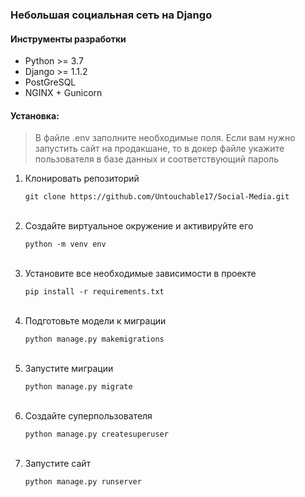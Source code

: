 
### Небольшая социальная сеть на Django

#### Инструменты разработки

<ul>
    <li>Python >= 3.7</li>
    <li>Django >= 1.1.2 </li>
    <li>PostGreSQL</li>
    <li>NGINX + Gunicorn</li>
</ul>

#### Установка:

> В файле .env заполните необходимые поля. Если вам нужно запустить сайт на продакшане, то в докер файле укажите пользователя в базе данных и соответствующий пароль

<ol>
    <li>Клонировать репозиторий<pre><code>git clone https://github.com/Untouchable17/Social-Media.git</code></pre><br></li>
    <li>Создайте виртуальное окружение и активируйте его<pre><code>python -m venv env</code></pre><br></li>
    <li>Установите все необходимые зависимости в проекте<pre><code>pip install -r requirements.txt</code></pre><br></li>
    <li>Подготовьте модели к миграции<pre><code>python manage.py makemigrations</code></pre><br>
    <li>Запустите миграции<pre><code>python manage.py migrate</code></pre><br>
    <li>Создайте суперпользователя<pre><code>python manage.py createsuperuser</code></pre><br>
    <li>Запустите сайт<pre><code>python manage.py runserver</code></pre><br></li>
</ol>
